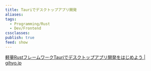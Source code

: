 ```yaml
---
title: Tauriでデスクトップアプリ開発
aliases: 
tags:
  - Programming/Rust
  - Dev/Frontend
cssclasses: 
publish: true
feed: show
---
```


[軽量RustフレームワークTauriでデスクトップアプリ開発をはじめよう | gihyo.jp](https://gihyo.jp/article/2022/10/rust-monthly-topics-02)

